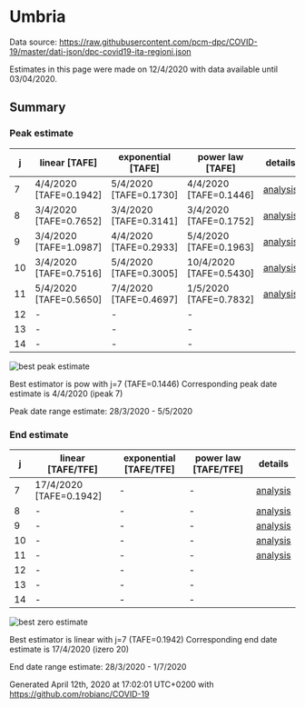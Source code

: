 # Umbria


Data source: https://raw.githubusercontent.com/pcm-dpc/COVID-19/master/dati-json/dpc-covid19-ita-regioni.json

Estimates in this page were made on 12/4/2020 with data available until 03/04/2020.


## Summary 

### Peak estimate 
|j|linear [TAFE]|exponential [TAFE]|power law [TAFE]|details|
|---|----|-----------|---------|-------|
|7|4/4/2020 [TAFE=0.1942]|5/4/2020 [TAFE=0.1730]|4/4/2020 [TAFE=0.1446]|[analysis](COVID-19_umbria_j7_2020-04-03.md)|
|8|3/4/2020 [TAFE=0.7652]|3/4/2020 [TAFE=0.3141]|3/4/2020 [TAFE=0.1752]|[analysis](COVID-19_umbria_j8_2020-04-03.md)|
|9|3/4/2020 [TAFE=1.0987]|4/4/2020 [TAFE=0.2933]|5/4/2020 [TAFE=0.1963]|[analysis](COVID-19_umbria_j9_2020-04-03.md)|
|10|3/4/2020 [TAFE=0.7516]|5/4/2020 [TAFE=0.3005]|10/4/2020 [TAFE=0.5430]|[analysis](COVID-19_umbria_j10_2020-04-03.md)|
|11|5/4/2020 [TAFE=0.5650]|7/4/2020 [TAFE=0.4697]|1/5/2020 [TAFE=0.7832]|[analysis](COVID-19_umbria_j11_2020-04-03.md)|
|12|-|-|-||
|13|-|-|-||
|14|-|-|-||

![best peak estimate](COVID-19_umbria_j7_2020-04-03.png)

Best estimator is pow with j=7 (TAFE=0.1446)
Corresponding peak date estimate is 4/4/2020 (ipeak 7)


Peak date range estimate: 28/3/2020 - 5/5/2020

### End estimate 
|j|linear [TAFE/TFE]|exponential [TAFE/TFE]|power law [TAFE/TFE]|details|
|---|----|-----------|---------|-------|
|7|17/4/2020 [TAFE=0.1942]|-|-|[analysis](COVID-19_umbria_j7_2020-04-03.md)|
|8|-|-|-|[analysis](COVID-19_umbria_j8_2020-04-03.md)|
|9|-|-|-|[analysis](COVID-19_umbria_j9_2020-04-03.md)|
|10|-|-|-|[analysis](COVID-19_umbria_j10_2020-04-03.md)|
|11|-|-|-|[analysis](COVID-19_umbria_j11_2020-04-03.md)|
|12|-|-|-||
|13|-|-|-||
|14|-|-|-||

![best zero estimate](COVID-19_umbria_j7_2020-04-03.png)

Best estimator is linear with j=7 (TAFE=0.1942)
Corresponding end date estimate is 17/4/2020 (izero 20)


End date range estimate: 28/3/2020 - 1/7/2020

Generated April 12th, 2020 at 17:02:01 UTC+0200 with https://github.com/robianc/COVID-19
